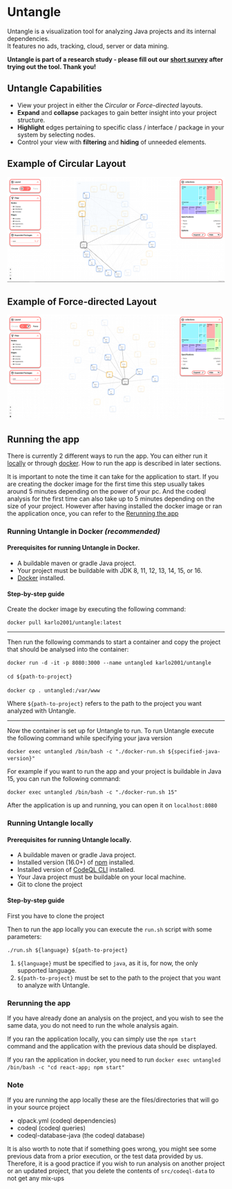 # Untangle
Untangle is a visualization tool for analyzing Java projects and its internal dependencies.  
It features no ads, tracking, cloud, server or data mining.

**Untangle is part of a research study - please fill out our [short survey](https://docs.google.com/forms/d/e/1FAIpQLSdklKw3WTpTMkxsHGbBROVpRa4UMqqKAwNolv2vco42i0Tv8Q/viewform) after trying out the tool. Thank you!**

## Untangle Capabilities
* View your project in either the *Circular* or *Force-directed* layouts.
* **Expand** and **collapse** packages to gain better insight into your project structure.
* **Highlight** edges pertaining to specific class / interface / package in your system by selecting nodes.
* Control your view with **filtering** and **hiding** of unneeded elements.

## Example of Circular Layout
![Example of Circular Layout](./Media/UntangleCircular.png)

## Example of Force-directed Layout
![Example of Force-directed Layout](./Media/UntangleForce.png)

## Running the app
There is currently 2 different ways to run the app. You can either run it [locally](#running-untangle-locally) or through [docker](#running-untangle-in-docker-recommended). How to run the app is described in later sections.

It is important to note the time it can take for the application to start. If you are creating the docker image for the first time this step usually takes around 5 minutes depending on the power of your pc.
And the codeql analysis for the first time can also take up to 5 minutes depending on the size of your project.
However after having installed the docker image or ran the application once, you can refer to the [Rerunning the app](#rerunning-the-app)

### Running Untangle in Docker *(recommended)*

#### Prerequisites for running Untangle in Docker.
* A buildable maven or gradle Java project.
* Your project must be buildable with JDK 8, 11, 12, 13, 14, 15, or 16.
* [Docker](https://docs.docker.com/get-docker/) installed.


#### Step-by-step guide

Create the docker image by executing the following command:

```
docker pull karlo2001/untangle:latest
```
---

Then run the following commands to start a container and copy the project that should be analysed into the container:
```
docker run -d -it -p 8080:3000 --name untangled karlo2001/untangle

cd ${path-to-project}

docker cp . untangled:/var/www
```
Where `${path-to-project}` refers to the path to the project you want analyzed with Untangle.

---

Now the container is set up for Untangle to run. To run Untangle execute the following command while specifying your java version
```
docker exec untangled /bin/bash -c "./docker-run.sh ${specified-java-version}"
```

For example if you want to run the app and your project is buildable in Java 15, you can run the following command:
```
docker exec untangled /bin/bash -c "./docker-run.sh 15"
```

After the application is up and running, you can open it on `localhost:8080`

### Running Untangle locally

#### Prerequisites for running Untangle locally.
* A buildable maven or gradle Java project.
* Installed version (16.0+) of [npm](https://docs.npmjs.com/downloading-and-installing-node-js-and-npm) installed.
* Installed version of [CodeQL CLI](https://codeql.github.com/docs/codeql-cli/getting-started-with-the-codeql-cli/) installed.
* Your Java project must be buildable on your local machine.
* Git to clone the project

#### Step-by-step guide
First you have to clone the project

Then to run the app locally you can execute the ``run.sh`` script with some parameters:

```
./run.sh ${language} ${path-to-project}
```

1. `${language}` must be specified to `java`, as it is, for now, the only supported language.
2. `${path-to-project}` must be set to the path to the project that you want to analyze with Untangle.

### Rerunning the app
If you have already done an analysis on the project, and you wish to see the same data, you do not need to run the whole analysis again.

If you ran the application locally, you can simply use the `npm start` command and the application with the previous data should be displayed.

If you ran the application in docker, you need to run `docker exec untangled /bin/bash -c "cd react-app; npm start"`

### Note
If you are running the app locally these are the files/directories that will go in your source project
- qlpack.yml (codeql dependencies)
- codeql (codeql queries)
- codeql-database-java (the codeql database)

It is also worth to note that if something goes wrong, you might see some previous data from a prior execution, or the test data provided by us. Therefore, it is a good practice if you wish to run analysis on another project or an updated project, that you delete the contents of `src/codeql-data` to not get any mix-ups
